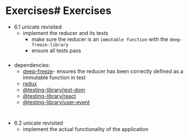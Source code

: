 # Exercises# Exercises

- 6.1 unicate revisited
  - implement the reducer and its tests
    - make sure the reducer is an `immutable function` with the `deep-freeze-library`
    - ensure all tests pass

#####

- dependencies:
  - [deep-freeze](https://github.com/substack/deep-freeze)- ensures the reducer has been correctly defined as a immutable function in test
  - [redux](https://github.com/reduxjs/redux)
  - [@testing-library/jest-dom](https://testing-library.com/docs/ecosystem-jest-dom)
  - [@testing-library/react](https://testing-library.com/docs/react-testing-library/intro)
  - [@testing-library/user-event](https://testing-library.com/docs/ecosystem-user-event)

#

- 6.2 unicate revisited
  - implement the actual functionality of the application
